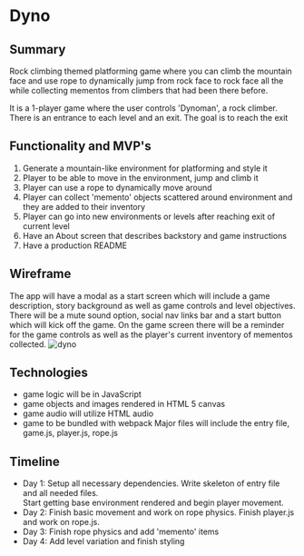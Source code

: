 # Dyno

## Summary
Rock climbing themed platforming game where you can climb the mountain face and use rope to dynamically 
jump from rock face to rock face all the while collecting mementos from climbers that had been there before.  

It is a 1-player game where the user controls 'Dynoman', a rock climber.  There is an entrance to each level and an exit.
The goal is to reach the exit

## Functionality and MVP's
 1. Generate a mountain-like environment for platforming and style it
 2. Player to be able to move in the environment, jump and climb it
 3. Player can use a rope to dynamically move around
 4. Player can collect 'memento' objects scattered around environment and they are added to their inventory
 5. Player can go into new environments or levels after reaching exit of current level
 6. Have an About screen that describes backstory and game instructions
 7. Have a production README

## Wireframe
 The app will have a modal as a start screen which will include a game description, story background as well as game controls
 and level objectives.  There will be a mute sound option, social nav links bar and a start button which will kick off the game.
 On the game screen there will be a reminder for the game controls as well as the player's current inventory of mementos collected.
 ![dyno](https://user-images.githubusercontent.com/71670060/116157306-95512280-a6a1-11eb-86f5-205a7c3a9611.png)

## Technologies
 * game logic will be in JavaScript
 * game objects and images rendered in HTML 5 canvas
 * game audio will utilize HTML audio
 * game to be bundled with webpack
 Major files will include the entry file, game.js, player.js, rope.js

## Timeline
 * Day 1: Setup all necessary dependencies.  Write skeleton of entry file and all needed files.  
  Start getting base environment rendered and begin player movement.
 * Day 2: Finish basic movement and work on rope physics.  Finish player.js and work on rope.js.
 * Day 3: Finish rope physics and add 'memento' items
 * Day 4: Add level variation and finish styling


